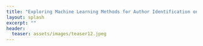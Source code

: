 ```yaml
---
title: "Exploring Machine Learning Methods for Author Identification on Micro-Messages"
layout: splash
excerpt: ""
header:
  teaser: assets/images/teaser12.jpeg
---
```

